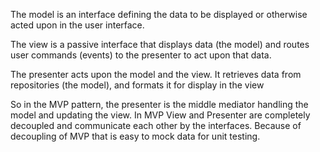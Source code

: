 The model is an interface defining the data to be displayed or otherwise acted upon in the user interface.

The view is a passive interface that displays data (the model) and routes user commands (events) to the presenter to act upon that data.

The presenter acts upon the model and the view. It retrieves data from repositories (the model), and formats it for display in the view

So in the MVP pattern, the presenter is the middle mediator handling the model and updating the view. In MVP View and Presenter are completely decoupled and communicate each other by the interfaces. Because of decoupling of MVP that is easy to mock data for unit testing.
